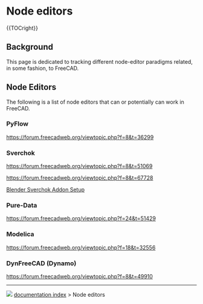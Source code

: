 # Node editors
{{TOCright}}

## Background

This page is dedicated to tracking different node-editor paradigms related, in some fashion, to FreeCAD.

## Node Editors 

The following is a list of node editors that can or potentially can work in FreeCAD.

### PyFlow

<https://forum.freecadweb.org/viewtopic.php?f=8&t=36299>

### Sverchok

<https://forum.freecadweb.org/viewtopic.php?f=8&t=51069>

<https://forum.freecadweb.org/viewtopic.php?f=8&t=67728>

[Blender Sverchok Addon Setup](Blender_Sverchok_Addon_Setup.md)

### Pure-Data 

<https://forum.freecadweb.org/viewtopic.php?f=24&t=51429>

### Modelica

<https://forum.freecadweb.org/viewtopic.php?f=18&t=32556>

### DynFreeCAD (Dynamo) 

<https://forum.freecadweb.org/viewtopic.php?f=8&t=49910>



---
![](images/Right_arrow.png) [documentation index](../README.md) > Node editors
